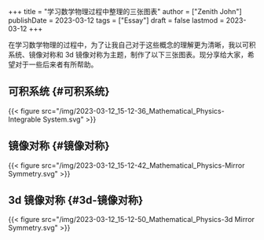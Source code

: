 +++
title = "学习数学物理过程中整理的三张图表"
author = ["Zenith John"]
publishDate = 2023-03-12
tags = ["Essay"]
draft = false
lastmod = 2023-03-12
+++

在学习数学物理的过程中，为了让我自己对于这些概念的理解更为清晰，我以可积系统、镜像对称和 3d 镜像对称为主题，制作了以下三张图表。现分享给大家，希望对于一些后来者有所帮助。


## 可积系统 {#可积系统}

{{< figure src="/img/2023-03-12_15-12-36_Mathematical_Physics-Integrable System.svg" >}}


## 镜像对称 {#镜像对称}

{{< figure src="/img/2023-03-12_15-12-42_Mathematical_Physics-Mirror Symmetry.svg" >}}


## 3d 镜像对称 {#3d-镜像对称}

{{< figure src="/img/2023-03-12_15-12-50_Mathematical_Physics-3d Mirror Symmetry.svg" >}}
